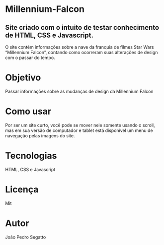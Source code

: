 # Millennium-Falcon

## Site criado com o intuito de testar conhecimento de HTML, CSS e Javascript.
O site contém informações sobre a nave da franquia de filmes Star Wars “Millennium Falcon”, contando como ocorreram suas alterações de design com o passar do tempo.

<p align="center">
 <h1 href="#objetivo">Objetivo</h1> 
  Passar informações sobre as mudanças de design da Millennium Falcon <br>
 <h1 href="#roadmap">Como usar</h1> 
  Por ser um site curto, você pode se mover nele somente usando o scroll, mas em sua versão de computador e tablet está disponível um menu de navegação pelas imagens do site. <br>
 <h1 href="#tecnologias">Tecnologias</h1> 
  HTML, CSS e Javascript <br>
 <h1 href="#licenc-a">Licença</h1> 
  Mit <br>
 <h1 href="#autor">Autor</h1> 
  João Pedro Segatto <br>
</p>


